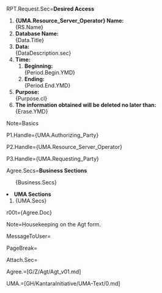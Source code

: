 RPT.Request.Sec=<b>Desired Access</b><ol><li><b>{UMA.Resource_Server_Operator} Name:</b><br>{RS.Name}<li><b>Database Name:</b><br>{Data.Title}<li><b>Data:</b><br>{DataDescription.sec}<li><b>Time:</b><ol><li><b>Beginning:</b><br>{Period.Begin.YMD}<li><b>Ending:</b><br>{Period.End.YMD}</ol><li><b>Purpose:</b><br>{Purpose.cl}<li><b>The information obtained will be deleted no later than:</b><br>{Erase.YMD}</ol>

Note=Basics

P1.Handle={UMA.Authorizing_Party}

P2.Handle={UMA.Resource_Server_Operator}

P3.Handle={UMA.Requesting_Party}

Agree.Secs=<b>Business Sections</b><br><ol>{Business.Secs}</ol><li><b>UMA Sections</b><ol><li>{UMA.Secs}</ol>

r00t={Agree.Doc}

Note=Housekeeping on the Agt form.

MessageToUser=</i>

PageBreak=</i>

Attach.Sec=</i>

Agree.=[G/Z/Agt/Agt_v01.md]

UMA.=[GH/KantaraInitiative/UMA-Text/0.md]
